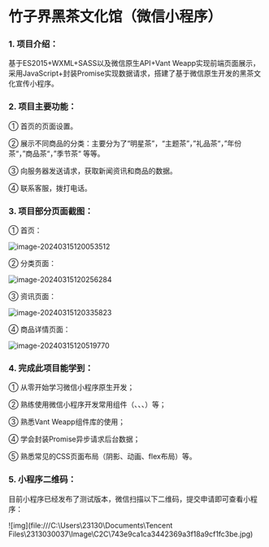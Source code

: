 # 竹子界黑茶文化馆（微信小程序）

### 1. 项目介绍：

基于ES2015+WXML+SASS以及微信原生API+Vant Weapp实现前端页面展示，采用JavaScript+封装Promise实现数据请求，搭建了基于微信原生开发的黑茶文化宣传小程序。

### 2. 项目主要功能：

① 首页的页面设置。

② 展示不同商品的分类：主要分为了“明星茶”，“主题茶”，”礼品茶“，”年份茶“，”商品茶“，”季节茶“ 等等。

③ 向服务器发送请求，获取新闻资讯和商品的数据。

④ 联系客服，拨打电话。

### 3. 项目部分页面截图：

① 首页：

![image-20240315120053512](C:\Users\23130\AppData\Roaming\Typora\typora-user-images\image-20240315120053512.png)

② 分类页面：

![image-20240315120256284](C:\Users\23130\AppData\Roaming\Typora\typora-user-images\image-20240315120256284.png)

③ 资讯页面：

![image-20240315120335823](C:\Users\23130\AppData\Roaming\Typora\typora-user-images\image-20240315120335823.png)

④ 商品详情页面：

![image-20240315120519770](C:\Users\23130\AppData\Roaming\Typora\typora-user-images\image-20240315120519770.png)



### 4. 完成此项目能学到：

① 从零开始学习微信小程序原生开发；

② 熟练使用微信小程序开发常用组件（<swiper>、<swiper-item>、<scroll-view>、<navigator>）等；

③ 熟悉Vant Weapp组件库的使用；

④ 学会封装Promise异步请求后台数据；

⑤ 熟悉常见的CSS页面布局（阴影、动画、flex布局）等。



### 5. 小程序二维码：

目前小程序已经发布了测试版本，微信扫描以下二维码，提交申请即可查看小程序：

![img](file:///C:\Users\23130\Documents\Tencent Files\2313030037\Image\C2C\743e9ca1ca3442369a3f18a9cf1fc3be.jpg)